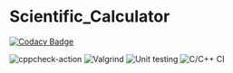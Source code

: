 # Scientific_Calculator

[![Codacy Badge](https://api.codacy.com/project/badge/Grade/2242a817d7204fb7b25fa336d9a532fb)](https://app.codacy.com/gh/99003187/Scientific_Calculator?utm_source=github.com&utm_medium=referral&utm_content=99003187/Scientific_Calculator&utm_campaign=Badge_Grade)

![cppcheck-action](https://github.com/99003187/Scientific_Calculator/workflows/cppcheck-action/badge.svg)
![Valgrind](https://github.com/99003187/Scientific_Calculator/workflows/Valgrind/badge.svg)
![Unit testing](https://github.com/99003187/Scientific_Calculator/workflows/Unit%20testing/badge.svg)
![C/C++ CI](https://github.com/99003187/Scientific_Calculator/workflows/C/C++%20CI/badge.svg)
